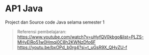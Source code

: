 # AP1 Java
Project dan Source code Java selama semester 1
> Referensi pembelajaran:\
> https://www.youtube.com/watch?v=uHyfQV0kbgo&list=PLZS-MHyEIRo51w0Hmqi0C8h2KWNzDfo6F
> https://youtu.be/bxOPd_b0rg4?si=t_uGsR9X_QHvZU-f
